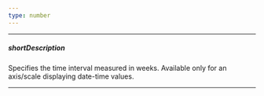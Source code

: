 ```yaml
---
type: number
---
```

---
##### shortDescription
Specifies the time interval measured in weeks. Available only for an axis/scale displaying date-time values.

---
